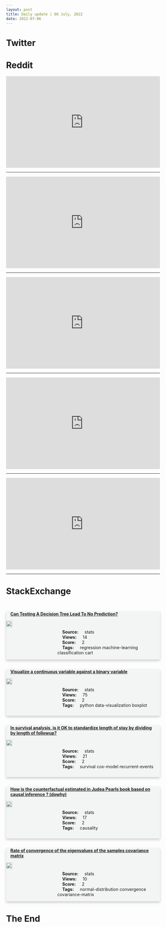 ```yaml
---
layout: post
title: Daily update | 06 July, 2022
date: 2022-07-06
---
```


<script async src="https://platform.twitter.com/widgets.js" charset="utf-8"></script>


<script src='https://storage.ko-fi.com/cdn/scripts/overlay-widget.js'></script>
<script>
  kofiWidgetOverlay.draw('themldojo', {
    'type': 'floating-chat',
    'floating-chat.donateButton.text': 'Support me',
    'floating-chat.donateButton.background-color': '#f45d22',
    'floating-chat.donateButton.text-color': '#fff'
  });
</script>

# Twitter 

<blockquote class="twitter-tweet"><a href="https://twitter.com/equalityAlec/status/1544328105703211013"></a></blockquote>

<blockquote class="twitter-tweet"><a href="https://twitter.com/Space_Station/status/1544380530178785280"></a></blockquote>

<blockquote class="twitter-tweet"><a href="https://twitter.com/Cointelegraph/status/1544404887806414848"></a></blockquote>

<blockquote class="twitter-tweet"><a href="https://twitter.com/JasonGMatheny/status/1544325187327385600"></a></blockquote>

<blockquote class="twitter-tweet"><a href="https://twitter.com/ethanCaballero/status/1544371894069202945"></a></blockquote>

<blockquote class="twitter-tweet"><a href="https://twitter.com/paperswithcode/status/1544303944402436099"></a></blockquote>

<blockquote class="twitter-tweet"><a href="https://twitter.com/ylecun/status/1544149797703139329"></a></blockquote>

<blockquote class="twitter-tweet"><a href="https://twitter.com/huggingface/status/1544437999211089920"></a></blockquote>

<blockquote class="twitter-tweet"><a href="https://twitter.com/stanfordnlp/status/1544310539639193602"></a></blockquote>

<blockquote class="twitter-tweet"><a href="https://twitter.com/StanfordAILab/status/1544310877758918656"></a></blockquote>

# Reddit 

<iframe id="reddit-embed" src="https://www.redditmedia.com/r/datascience/comments/vs2mlc/i_recently_discovered_the_r_fable_package_an_oh?ref_source=embed&amp;ref=share&amp;embed=true" sandbox="allow-scripts allow-same-origin allow-popups" style="border: none;" height="300" width="100%" scrolling="yes"></iframe>
<hr style="width:100%;text-align:left;margin-left:0">
<iframe id="reddit-embed" src="https://www.redditmedia.com/r/MachineLearning/comments/vs1wox/p_no_we_dont_have_to_choose_batch_sizes_as_powers?ref_source=embed&amp;ref=share&amp;embed=true" sandbox="allow-scripts allow-same-origin allow-popups" style="border: none;" height="300" width="100%" scrolling="yes"></iframe>
<hr style="width:100%;text-align:left;margin-left:0">
<iframe id="reddit-embed" src="https://www.redditmedia.com/r/datascience/comments/vrwxvn/dss_in_the_lookout_for_a_change_of_jobs_what_do?ref_source=embed&amp;ref=share&amp;embed=true" sandbox="allow-scripts allow-same-origin allow-popups" style="border: none;" height="300" width="100%" scrolling="yes"></iframe>
<hr style="width:100%;text-align:left;margin-left:0">
<iframe id="reddit-embed" src="https://www.redditmedia.com/r/MachineLearning/comments/vruyyi/p_using_transformers_for_timeseries_forecasting?ref_source=embed&amp;ref=share&amp;embed=true" sandbox="allow-scripts allow-same-origin allow-popups" style="border: none;" height="300" width="100%" scrolling="yes"></iframe>
<hr style="width:100%;text-align:left;margin-left:0">
<iframe id="reddit-embed" src="https://www.redditmedia.com/r/dataengineering/comments/vrucvw/etl_pipeline_testing?ref_source=embed&amp;ref=share&amp;embed=true" sandbox="allow-scripts allow-same-origin allow-popups" style="border: none;" height="300" width="100%" scrolling="yes"></iframe>
<hr style="width:100%;text-align:left;margin-left:0">

<style>
.card {
box-shadow: 0 4px 8px 0 rgba(0,0,0,0.2);
transition: 0.3s;
width: 100%;
background-color: #F3F4F4;
}
p{
    margin-left:  3em;
    padding-top: 1em;
}
.part2{
    display: grid;
    grid-template-columns: 1fr 3fr;
}
h4{
    margin: 1em;
}

.card:hover {
box-shadow: 0 8px 16px 0 rgba(0,0,0,0.2);
}
b {
padding: 2px 16px;
}
</style>
  
# StackExchange 


  <br>
  <div class="card">
  <h4><a href='https://stats.stackexchange.com/questions/581019/can-testing-a-decision-tree-lead-to-no-prediction'>Can Testing A Decision Tree Lead To No Prediction?</a></h4> 
  <div class="part2">
      <img src="https://cdn.sstatic.net/Sites/stats/Img/apple-touch-icon@2.png?v=344f57aa10cc" alt="Img missing!" style="width:40%">
      <p><b>Source:</b> stats<br><b>Views:</b> 14<br><b>Score:</b> 2<br><b>Tags:</b> <span class="badge badge-dark">regression</span> <span class="badge badge-dark">machine-learning</span> <span class="badge badge-dark">classification</span> <span class="badge badge-dark">cart</span></p> 
  </div>
  </div>
      
  <br>
  <div class="card">
  <h4><a href='https://stats.stackexchange.com/questions/580985/visualize-a-continuous-variable-against-a-binary-variable'>Visualize a continuous variable against a binary variable</a></h4> 
  <div class="part2">
      <img src="https://cdn.sstatic.net/Sites/stats/Img/apple-touch-icon@2.png?v=344f57aa10cc" alt="Img missing!" style="width:40%">
      <p><b>Source:</b> stats<br><b>Views:</b> 75<br><b>Score:</b> 2<br><b>Tags:</b> <span class="badge badge-dark">python</span> <span class="badge badge-dark">data-visualization</span> <span class="badge badge-dark">boxplot</span></p> 
  </div>
  </div>
      
  <br>
  <div class="card">
  <h4><a href='https://stats.stackexchange.com/questions/580982/in-survival-analysis-is-it-ok-to-standardize-length-of-stay-by-dividing-by-leng'>In survival analysis, is it OK to standardize length of stay by dividing by length of followup?</a></h4> 
  <div class="part2">
      <img src="https://cdn.sstatic.net/Sites/stats/Img/apple-touch-icon@2.png?v=344f57aa10cc" alt="Img missing!" style="width:40%">
      <p><b>Source:</b> stats<br><b>Views:</b> 21<br><b>Score:</b> 2<br><b>Tags:</b> <span class="badge badge-dark">survival</span> <span class="badge badge-dark">cox-model</span> <span class="badge badge-dark">recurrent-events</span></p> 
  </div>
  </div>
      
  <br>
  <div class="card">
  <h4><a href='https://stats.stackexchange.com/questions/580963/how-is-the-counterfactual-estimated-in-judea-pearls-book-based-on-causal-inferen'>How is the counterfactual estimated in Judea Pearls book based on causal inference ? (dowhy)</a></h4> 
  <div class="part2">
      <img src="https://cdn.sstatic.net/Sites/stats/Img/apple-touch-icon@2.png?v=344f57aa10cc" alt="Img missing!" style="width:40%">
      <p><b>Source:</b> stats<br><b>Views:</b> 17<br><b>Score:</b> 2<br><b>Tags:</b> <span class="badge badge-dark">causality</span></p> 
  </div>
  </div>
      
  <br>
  <div class="card">
  <h4><a href='https://stats.stackexchange.com/questions/581016/rate-of-convergence-of-the-eigenvalues-of-the-samples-covariance-matrix'>Rate of convergence of the eigenvalues of the samples covariance matrix</a></h4> 
  <div class="part2">
      <img src="https://cdn.sstatic.net/Sites/stats/Img/apple-touch-icon@2.png?v=344f57aa10cc" alt="Img missing!" style="width:40%">
      <p><b>Source:</b> stats<br><b>Views:</b> 10<br><b>Score:</b> 2<br><b>Tags:</b> <span class="badge badge-dark">normal-distribution</span> <span class="badge badge-dark">convergence</span> <span class="badge badge-dark">covariance-matrix</span></p> 
  </div>
  </div>
      
# The End